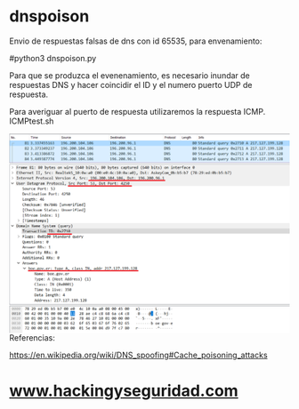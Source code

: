 # dnspoison


Envio de respuestas falsas de dns con id 65535, para envenamiento:


#python3 dnspoison.py


Para que se produzca el evenenamiento, es necesario inundar de respuestas DNS y hacer coincidir el ID y el numero puerto UDP de respuesta. 

Para averiguar al puerto de respuesta utilizaremos la respuesta ICMP. ICMPtest.sh


<img style="float:left" alt="dns poisoning logo" src="https://github.com/hackingyseguridad/dnspoison/blob/master/envenamiento.png">

Referencias:

https://en.wikipedia.org/wiki/DNS_spoofing#Cache_poisoning_attacks

#
# www.hackingyseguridad.com 
#
                             
